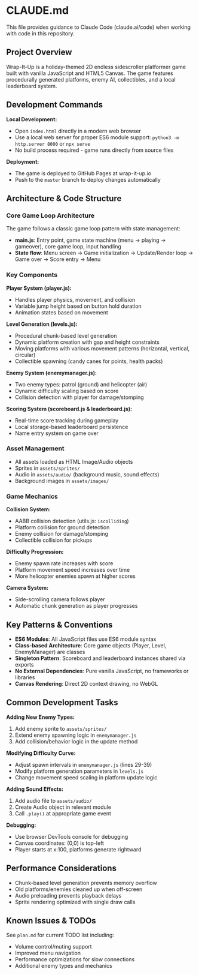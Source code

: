 # CLAUDE.md

This file provides guidance to Claude Code (claude.ai/code) when working with code in this repository.

## Project Overview

Wrap-It-Up is a holiday-themed 2D endless sidescroller platformer game built with vanilla JavaScript and HTML5 Canvas. The game features procedurally generated platforms, enemy AI, collectibles, and a local leaderboard system.

## Development Commands

**Local Development:**
- Open `index.html` directly in a modern web browser
- Use a local web server for proper ES6 module support: `python3 -m http.server 8000` or `npx serve`
- No build process required - game runs directly from source files

**Deployment:**
- The game is deployed to GitHub Pages at wrap-it-up.io
- Push to the `master` branch to deploy changes automatically

## Architecture & Code Structure

### Core Game Loop Architecture
The game follows a classic game loop pattern with state management:
- **main.js**: Entry point, game state machine (menu → playing → gameover), core game loop, input handling
- **State flow**: Menu screen → Game initialization → Update/Render loop → Game over → Score entry → Menu

### Key Components

**Player System (player.js):**
- Handles player physics, movement, and collision
- Variable jump height based on button hold duration
- Animation states based on movement

**Level Generation (levels.js):**
- Procedural chunk-based level generation
- Dynamic platform creation with gap and height constraints
- Moving platforms with various movement patterns (horizontal, vertical, circular)
- Collectible spawning (candy canes for points, health packs)

**Enemy System (enemymanager.js):**
- Two enemy types: patrol (ground) and helicopter (air)
- Dynamic difficulty scaling based on score
- Collision detection with player for damage/stomping

**Scoring System (scoreboard.js & leaderboard.js):**
- Real-time score tracking during gameplay
- Local storage-based leaderboard persistence
- Name entry system on game over

### Asset Management
- All assets loaded as HTML Image/Audio objects
- Sprites in `assets/sprites/`
- Audio in `assets/audio/` (background music, sound effects)
- Background images in `assets/images/`

### Game Mechanics

**Collision System:**
- AABB collision detection (utils.js: `iscolliding`)
- Platform collision for ground detection
- Enemy collision for damage/stomping
- Collectible collision for pickups

**Difficulty Progression:**
- Enemy spawn rate increases with score
- Platform movement speed increases over time
- More helicopter enemies spawn at higher scores

**Camera System:**
- Side-scrolling camera follows player
- Automatic chunk generation as player progresses

## Key Patterns & Conventions

- **ES6 Modules**: All JavaScript files use ES6 module syntax
- **Class-based Architecture**: Core game objects (Player, Level, EnemyManager) are classes
- **Singleton Pattern**: Scoreboard and leaderboard instances shared via exports
- **No External Dependencies**: Pure vanilla JavaScript, no frameworks or libraries
- **Canvas Rendering**: Direct 2D context drawing, no WebGL

## Common Development Tasks

**Adding New Enemy Types:**
1. Add enemy sprite to `assets/sprites/`
2. Extend enemy spawning logic in `enemymanager.js`
3. Add collision/behavior logic in the update method

**Modifying Difficulty Curve:**
- Adjust spawn intervals in `enemymanager.js` (lines 29-39)
- Modify platform generation parameters in `levels.js`
- Change movement speed scaling in platform update logic

**Adding Sound Effects:**
1. Add audio file to `assets/audio/`
2. Create Audio object in relevant module
3. Call `.play()` at appropriate game event

**Debugging:**
- Use browser DevTools console for debugging
- Canvas coordinates: (0,0) is top-left
- Player starts at x:100, platforms generate rightward

## Performance Considerations

- Chunk-based level generation prevents memory overflow
- Old platforms/enemies cleaned up when off-screen
- Audio preloading prevents playback delays
- Sprite rendering optimized with single draw calls

## Known Issues & TODOs

See `plan.md` for current TODO list including:
- Volume control/muting support
- Improved menu navigation
- Performance optimizations for slow connections
- Additional enemy types and mechanics